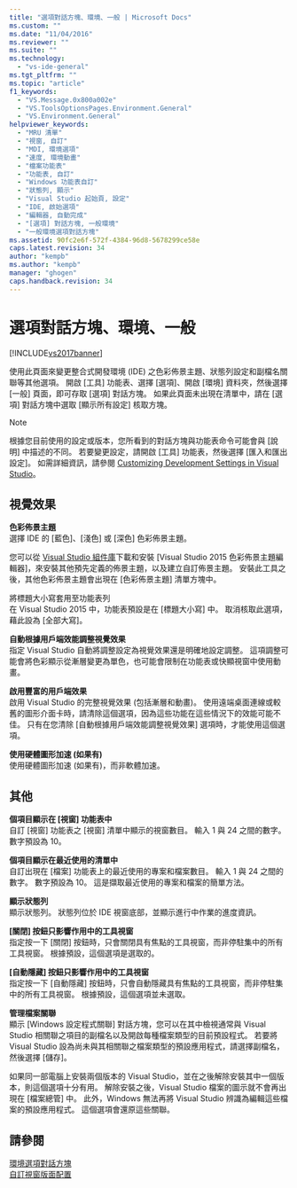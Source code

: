 ```yaml
---
title: "選項對話方塊、環境、一般 | Microsoft Docs"
ms.custom: ""
ms.date: "11/04/2016"
ms.reviewer: ""
ms.suite: ""
ms.technology: 
  - "vs-ide-general"
ms.tgt_pltfrm: ""
ms.topic: "article"
f1_keywords: 
  - "VS.Message.0x800a002e"
  - "VS.ToolsOptionsPages.Environment.General"
  - "VS.Environment.General"
helpviewer_keywords: 
  - "MRU 清單"
  - "視窗, 自訂"
  - "MDI, 環境選項"
  - "速度, 環境動畫"
  - "檔案功能表"
  - "功能表, 自訂"
  - "Windows 功能表自訂"
  - "狀態列, 顯示"
  - "Visual Studio 起始頁, 設定"
  - "IDE, 啟始選項"
  - "編輯器, 自動完成"
  - "[選項] 對話方塊, 一般環境"
  - "一般環境選項對話方塊"
ms.assetid: 90fc2e6f-572f-4384-96d8-5678299ce58e
caps.latest.revision: 34
author: "kempb"
ms.author: "kempb"
manager: "ghogen"
caps.handback.revision: 34
---
```

# 選項對話方塊、環境、一般
[!INCLUDE[vs2017banner](../../code-quality/includes/vs2017banner.md)]

使用此頁面來變更整合式開發環境 \(IDE\) 之色彩佈景主題、狀態列設定和副檔名關聯等其他選項。  開啟 \[工具\] 功能表、選擇 \[選項\]、開啟 \[環境\] 資料夾，然後選擇 \[一般\] 頁面，即可存取 \[選項\] 對話方塊。  如果此頁面未出現在清單中，請在 \[選項\] 對話方塊中選取 \[顯示所有設定\] 核取方塊。  
  
> [!NOTE]
>  根據您目前使用的設定或版本，您所看到的對話方塊與功能表命令可能會與 \[說明\] 中描述的不同。  若要變更設定，請開啟 \[工具\] 功能表，然後選擇 \[匯入和匯出設定\]。  如需詳細資訊，請參閱 [Customizing Development Settings in Visual Studio](http://msdn.microsoft.com/zh-tw/22c4debb-4e31-47a8-8f19-16f328d7dcd3)。  
  
## 視覺效果  
 **色彩佈景主題**  
 選擇 IDE 的 \[藍色\]、\[淺色\] 或 \[深色\] 色彩佈景主題。  
  
 您可以從 [Visual Studio 組件庫](https://visualstudiogallery.msdn.microsoft.com/site/search?f%5B0%5D.Type=RootCategory&f%5B0%5D.Value=tools)下載和安裝 \[Visual Studio 2015 色彩佈景主題編輯器\]，來安裝其他預先定義的佈景主題，以及建立自訂佈景主題。  安裝此工具之後，其他色彩佈景主題會出現在 \[色彩佈景主題\] 清單方塊中。  
  
 將標題大小寫套用至功能表列  
 在 Visual Studio 2015 中，功能表預設是在 \[標題大小寫\] 中。  取消核取此選項，藉此設為 \[全部大寫\]。  
  
 **自動根據用戶端效能調整視覺效果**  
 指定 Visual Studio 自動將調整設定為視覺效果還是明確地設定調整。  這項調整可能會將色彩顯示從漸層變更為單色，也可能會限制在功能表或快顯視窗中使用動畫。  
  
 **啟用豐富的用戶端效果**  
 啟用 Visual Studio 的完整視覺效果 \(包括漸層和動畫\)。  使用遠端桌面連線或較舊的圖形介面卡時，請清除這個選項，因為這些功能在這些情況下的效能可能不佳。  只有在您清除 \[自動根據用戶端效能調整視覺效果\] 選項時，才能使用這個選項。  
  
 **使用硬體圖形加速 \(如果有\)**  
 使用硬體圖形加速 \(如果有\)，而非軟體加速。  
  
## 其他  
 **個項目顯示在 \[視窗\] 功能表中**  
 自訂 \[視窗\] 功能表之 \[視窗\] 清單中顯示的視窗數目。  輸入 1 與 24 之間的數字。  數字預設為 10。  
  
 **個項目顯示在最近使用的清單中**  
 自訂出現在 \[檔案\] 功能表上的最近使用的專案和檔案數目。  輸入 1 與 24 之間的數字。  數字預設為 10。  這是擷取最近使用的專案和檔案的簡單方法。  
  
 **顯示狀態列**  
 顯示狀態列。  狀態列位於 IDE 視窗底部，並顯示進行中作業的進度資訊。  
  
 **\[關閉\] 按鈕只影響作用中的工具視窗**  
 指定按一下 \[關閉\] 按鈕時，只會關閉具有焦點的工具視窗，而非停駐集中的所有工具視窗。  根據預設，這個選項是選取的。  
  
 **\[自動隱藏\] 按鈕只影響作用中的工具視窗**  
 指定按一下 \[自動隱藏\] 按鈕時，只會自動隱藏具有焦點的工具視窗，而非停駐集中的所有工具視窗。  根據預設，這個選項並未選取。  
  
 **管理檔案關聯**  
 顯示 \[Windows 設定程式關聯\] 對話方塊，您可以在其中檢視通常與 Visual Studio 相關聯之項目的副檔名以及開啟每種檔案類型的目前預設程式。  若要將 Visual Studio 設為尚未與其相關聯之檔案類型的預設應用程式，請選擇副檔名，然後選擇 \[儲存\]。  
  
 如果同一部電腦上安裝兩個版本的 Visual Studio，並在之後解除安裝其中一個版本，則這個選項十分有用。  解除安裝之後，Visual Studio 檔案的圖示就不會再出現在 \[檔案總管\] 中。  此外，Windows 無法再將 Visual Studio 辨識為編輯這些檔案的預設應用程式。  這個選項會還原這些關聯。  
  
## 請參閱  
 [環境選項對話方塊](../../ide/reference/environment-options-dialog-box.md)   
 [自訂視窗版面配置](../../ide/customizing-window-layouts-in-visual-studio.md)